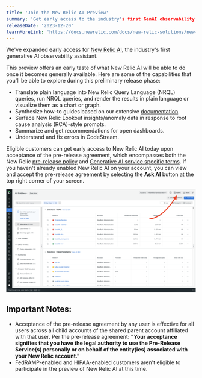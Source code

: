 ```yaml
---
title: 'Join the New Relic AI Preview'
summary: 'Get early access to the industry's first GenAI observability assistant'
releaseDate: '2023-12-20'
learnMoreLink: 'https://docs.newrelic.com/docs/new-relic-solutions/new-relic-one/core-concepts/new-relic-ai/'
---
```


We've expanded early access for [New Relic AI](https://docs.newrelic.com/docs/new-relic-solutions/new-relic-one/core-concepts/new-relic-ai/), the industry's first generative AI observability assistant.

This preview offers an early taste of what New Relic AI will be able to do once it becomes generally available. Here are some of the capabilities that you'll be able to explore during this preliminary release phase:

* Translate plain language into New Relic Query Language (NRQL) queries, run NRQL queries, and render the results in plain language or visualize them as a chart or graph.
* Synthesize how-to guides based on our extensive [documentation](https://docs.newrelic.com/).
* Surface New Relic Lookout insights/anomaly data in response to root cause analysis (RCA)-style prompts.
* Summarize and get recommendations for open dashboards.
* Understand and fix errors in CodeStream.

Eligible customers can get early access to New Relic AI today upon acceptance of the pre-release agreement, which encompasses both the New Relic [pre-release policy](https://docs.newrelic.com/docs/licenses/license-information/referenced-policies/new-relic-pre-release-policy/) and [Generative AI service specific terms](https://newrelic.com/termsandconditions/service-specific). If you haven't already enabled New Relic AI on your account, you can view and accept the pre-release agreement by selecting the **Ask AI** button at the top right corner of your screen.

![Screenshot of All Entities with arrow pointing to Ask AI button](./images/all_entities_ask_ai.png "Screenshot of All Entities with arrow pointing to Ask AI button")

## Important Notes:
* Acceptance of the pre-release agreement by any user is effective for all users across all child accounts of the shared parent account affiliated with that user. Per the pre-release agreement: **"Your acceptance signifies that you have the legal authority to use the Pre-Release Service(s) personally or on behalf of the entity(ies) associated with your New Relic account."**
* FedRAMP-enabled and HIPAA-enabled customers aren't eligible to participate in the preview of New Relic AI at this time.
